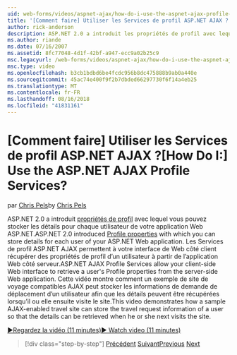 ```yaml
---
uid: web-forms/videos/aspnet-ajax/how-do-i-use-the-aspnet-ajax-profile-services
title: '[Comment faire] Utiliser les Services de profil ASP.NET AJAX ? | Microsoft Docs'
author: rick-anderson
description: ASP.NET 2.0 a introduit les propriétés de profil avec lequel vous pouvez stocker les détails pour chaque utilisateur de votre application Web ASP.NET. Autoriser les Services de profil ASP.NET AJAX...
ms.author: riande
ms.date: 07/16/2007
ms.assetid: 8fc77048-4d1f-42bf-a947-ecc9a02b25c9
msc.legacyurl: /web-forms/videos/aspnet-ajax/how-do-i-use-the-aspnet-ajax-profile-services
msc.type: video
ms.openlocfilehash: b3cb1bdbd6be4fcdc956b8dc475888b9ab0a440e
ms.sourcegitcommit: 45ac74e400f9f2b7dbded66297730f6f14a4eb25
ms.translationtype: MT
ms.contentlocale: fr-FR
ms.lasthandoff: 08/16/2018
ms.locfileid: "41831161"
---
```

<a name="how-do-i-use-the-aspnet-ajax-profile-services"></a><span data-ttu-id="0df40-105">[Comment faire] Utiliser les Services de profil ASP.NET AJAX ?</span><span class="sxs-lookup"><span data-stu-id="0df40-105">[How Do I:] Use the ASP.NET AJAX Profile Services?</span></span>
====================
<span data-ttu-id="0df40-106">par [Chris Pels](https://twitter.com/chrispels)</span><span class="sxs-lookup"><span data-stu-id="0df40-106">by [Chris Pels](https://twitter.com/chrispels)</span></span>

<span data-ttu-id="0df40-107">ASP.NET 2.0 a introduit [propriétés de profil](https://msdn.microsoft.com/library/at64shx3.aspx) avec lequel vous pouvez stocker les détails pour chaque utilisateur de votre application Web ASP.NET.</span><span class="sxs-lookup"><span data-stu-id="0df40-107">ASP.NET 2.0 introduced [Profile properties](https://msdn.microsoft.com/library/at64shx3.aspx) with which you can store details for each user of your ASP.NET Web application.</span></span> <span data-ttu-id="0df40-108">Les Services de profil ASP.NET AJAX permettent à votre interface de Web côté client récupérer des propriétés de profil d’un utilisateur à partir de l’application Web côté serveur.</span><span class="sxs-lookup"><span data-stu-id="0df40-108">ASP.NET AJAX Profile Services allow your client-side Web interface to retrieve a user's Profile properties from the server-side Web application.</span></span> <span data-ttu-id="0df40-109">Cette vidéo montre comment un exemple de site de voyage compatibles AJAX peut stocker les informations de demande de déplacement d’un utilisateur afin que les détails peuvent être récupérées lorsqu’il ou elle ensuite visite le site.</span><span class="sxs-lookup"><span data-stu-id="0df40-109">This video demonstrates how a sample AJAX-enabled travel site can store the travel request information of a user so that the details can be retrieved when he or she next visits the site.</span></span>

[<span data-ttu-id="0df40-110">&#9654;Regardez la vidéo (11 minutes)</span><span class="sxs-lookup"><span data-stu-id="0df40-110">&#9654; Watch video (11 minutes)</span></span>](https://channel9.msdn.com/Blogs/ASP-NET-Site-Videos/how-do-i-use-the-aspnet-ajax-profile-services)

> [!div class="step-by-step"]
> <span data-ttu-id="0df40-111">[Précédent](how-do-i-use-other-javascript-user-interface-libraries-with-aspnet-ajax.md)
> [Suivant](how-do-i-debug-aspnet-ajax-applications-using-visual-studio-2005.md)</span><span class="sxs-lookup"><span data-stu-id="0df40-111">[Previous](how-do-i-use-other-javascript-user-interface-libraries-with-aspnet-ajax.md)
[Next](how-do-i-debug-aspnet-ajax-applications-using-visual-studio-2005.md)</span></span>
